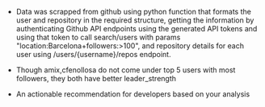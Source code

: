 - Data was scrapped from github using python function that formats the user and repository in the required structure, getting the information by authenticating Github API endpoints using the generated API tokens and using that token to call search/users with params "location:Barcelona+followers:>100", and repository details for each user using /users/{username}/repos endpoint.
  
- Though amix,cfenollosa do not come under top 5 users with most followers, they both have better leader_strength
- An actionable recommendation for developers based on your analysis
